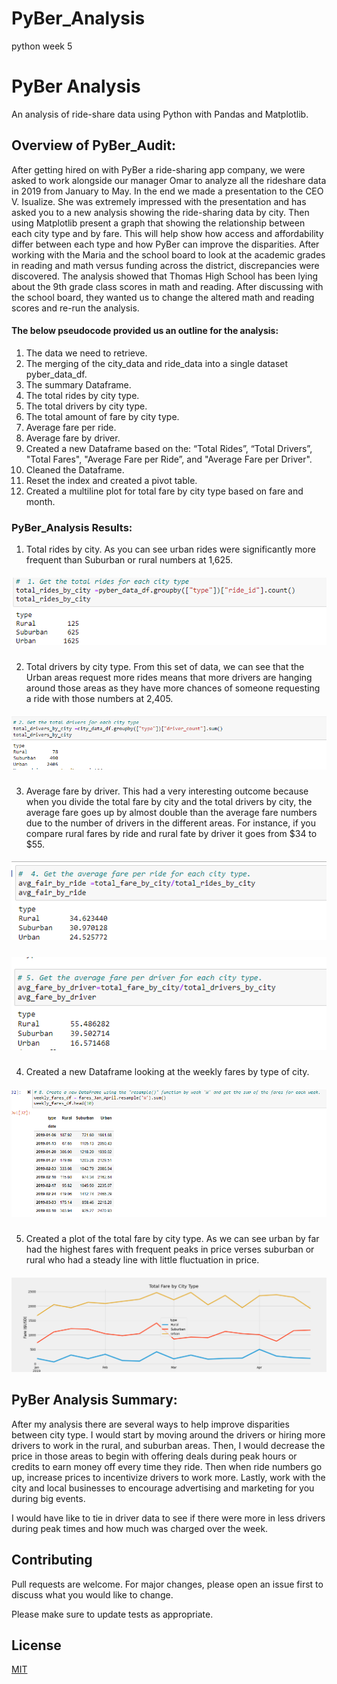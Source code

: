 # PyBer_Analysis
python week 5
# PyBer Analysis
An analysis of ride-share data using Python with Pandas and Matplotlib.
## Overview of PyBer_Audit:

After getting hired on with PyBer a ride-sharing app company, we were asked to work alongside our manager Omar to analyze all the rideshare data in 2019 from January to May. In the end we made a presentation to the CEO V. Isualize. She was extremely impressed with the presentation and has asked you to a new analysis showing the ride-sharing data by city. Then using Matplotlib present a graph that showing the relationship between each city type and by fare. This will help show how access and affordability differ between each type and how PyBer can improve the disparities. 
After working with the Maria and the school board to look at the academic grades in reading and math versus funding across the district, discrepancies were discovered. The analysis showed that Thomas High School has been lying about the 9th grade class scores in math and reading. After discussing with the school board, they wanted us to change the altered math and reading scores and re-run the analysis.
#### The below pseudocode provided us an outline for the analysis: 

1.	The data we need to retrieve.
2.	The merging of the city_data and ride_data into a single dataset pyber_data_df.
3.	The summary Dataframe.
4.	The total rides by city type.
5.	The total drivers by city type.
6.	The total amount of fare by city type.
7.	Average fare per ride.
8.	Average fare by driver.
9.	Created a new Dataframe based on the: “Total Rides”, “Total Drivers”,  "Total Fares", "Average Fare per Ride”, and "Average Fare per Driver".
10.	Cleaned the Dataframe.
11.	Reset the index and created a pivot table.
12.	Created a multiline plot for total fare by city type based on fare and month.

### PyBer_Analysis Results:
1.	Total rides by city. 
As you can see urban rides were significantly more frequent than Suburban or rural numbers at 1,625.
##### ![alttext]( https://github.com/mbehr11/PyBer_Analysis/blob/main/Resources/Total_rides_by_city.PNG) #####

2.	Total drivers by city type. 
From this set of data, we can see that the Urban areas request more rides means that more drivers are hanging around those areas as they have more chances of someone requesting a ride with those numbers at 2,405.

##### ![alttext](https://github.com/mbehr11/PyBer_Analysis/blob/main/Resources/Total_drivers_by_city.PNG) #####

3.	Average fare by driver. 
This had a very interesting outcome because when you divide the total fare by city and the total drivers by city, the average fare goes up by almost double than the average fare numbers due to the number of drivers in the different areas. For instance, if you compare rural fares by ride and rural fate by driver it goes from $34 to $55. 
##### ![alttext](https://github.com/mbehr11/PyBer_Analysis/blob/main/Resources/Avg_fare_by_ride.PNG) #####

##### ![alttext](https://github.com/mbehr11/PyBer_Analysis/blob/main/Resources/Avg_fare_by_driver.PNG) #####

4.	Created a new Dataframe looking at the weekly fares by type of city. 

##### ![alttext](https://github.com/mbehr11/PyBer_Analysis/blob/main/Resources/Weekly_fare.PNG) #####

5.	Created a plot of the total fare by city type. As we can see urban by far had the highest fares with frequent peaks in price verses suburban or rural who had a steady line with little fluctuation in price. 

##### ![alttext](https://github.com/mbehr11/PyBer_Analysis/blob/main/analysis/Challenge_fare_summary.png) #####


## PyBer Analysis Summary:
After my analysis there are several ways to help improve disparities between city type. I would start by moving around the drivers or hiring more drivers to work in the rural, and suburban areas. Then, I would decrease the price in those areas to begin with offering deals during peak hours or credits to earn money off every time they ride. Then when ride numbers go up, increase prices to incentivize drivers to work more. Lastly, work with the city and local businesses to encourage advertising and marketing for you during big events.

I would have like to tie in driver data to see if there were more in less drivers during peak times and how much was charged over the week.
## Contributing
Pull requests are welcome. For major changes, please open an issue first to discuss what you would like to change.

Please make sure to update tests as appropriate.

## License
[MIT](https://choosealicense.com/licenses/mit/)
